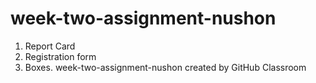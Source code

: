 # week-two-assignment-nushon
1. Report Card
2. Registration form
3. Boxes.
week-two-assignment-nushon created by GitHub Classroom
